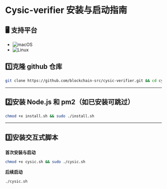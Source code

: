 
# Cysic-verifier 安装与启动指南

## 🖥️ **支持平台**

- ![macOS](https://img.shields.io/badge/-macOS-000000?logo=apple&logoColor=white)
- ![Linux](https://img.shields.io/badge/-Linux-FCC624?logo=linux&logoColor=black)


## 1️⃣克隆 github 仓库
```bash
git clone https://github.com/blockchain-src/cysic-verifier.git && cd cysic-verifier
```
---
## 2️⃣安装 Node.js 和 pm2（如已安装可跳过）
```bash
chmod +x install.sh && sudo ./install.sh
```
---
## 3️⃣安装交互式脚本
**首次安装与启动**
```bash
chmod +x cysic.sh && sudo ./cysic.sh
```

**后续启动**
```bash
./cysic.sh
```